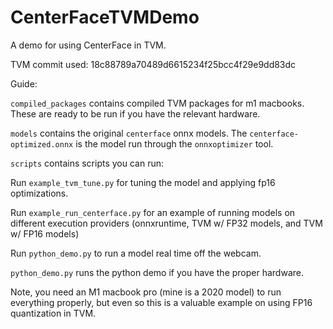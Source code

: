 # CenterFaceTVMDemo
A demo for using CenterFace in TVM.

TVM commit used: 18c88789a70489d6615234f25bcc4f29e9dd83dc

Guide:

`compiled_packages` contains compiled TVM packages for m1 macbooks. These are ready to be run if you have the relevant hardware.

`models` contains the original `centerface` onnx models. The `centerface-optimized.onnx` is the model run through the `onnxoptimizer` tool.

`scripts` contains scripts you can run:

Run `example_tvm_tune.py` for tuning the model and applying fp16 optimizations.

Run `example_run_centerface.py` for an example of running models on different execution providers (onnxruntime, TVM w/ FP32 models, and TVM w/ FP16 models)

Run `python_demo.py` to run a model real time off the webcam.

`python_demo.py` runs the python demo if you have the proper hardware.

Note, you need an M1 macbook pro (mine is a 2020 model) to run everything properly, but even so this is a valuable example on using FP16 quantization in TVM.